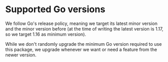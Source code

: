 # Supported Go versions

We follow Go's release policy, meaning we target its latest minor version and the minor version before
(at the time of writing the latest version is 1.17, so we target 1.16 as minimum version).

While we don't randomly upgrade the minimum Go version required to use this package, we upgrade whenever we
want or need a feature from the newer version.
